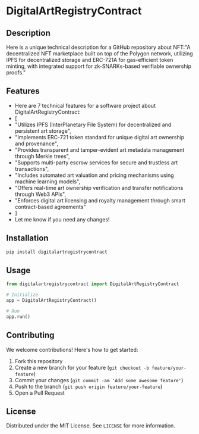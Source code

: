 # DigitalArtRegistryContract

## Description

Here is a unique technical description for a GitHub repository about NFT:"A decentralized NFT marketplace built on top of the Polygon network, utilizing IPFS for decentralized storage and ERC-721A for gas-efficient token minting, with integrated support for zk-SNARKs-based verifiable ownership proofs."

## Features

- Here are 7 technical features for a software project about DigitalArtRegistryContract:
- [
- "Utilizes IPFS (InterPlanetary File System) for decentralized and persistent art storage",
- "Implements ERC-721 token standard for unique digital art ownership and provenance",
- "Provides transparent and tamper-evident art metadata management through Merkle trees",
- "Supports multi-party escrow services for secure and trustless art transactions",
- "Includes automated art valuation and pricing mechanisms using machine learning models",
- "Offers real-time art ownership verification and transfer notifications through Web3 APIs",
- "Enforces digital art licensing and royalty management through smart contract-based agreements"
- ]
- Let me know if you need any changes!
## Installation

```bash
pip install digitalartregistrycontract
```

## Usage

```python
from digitalartregistrycontract import DigitalArtRegistryContract

# Initialize
app = DigitalArtRegistryContract()

# Run
app.run()
```

## Contributing

We welcome contributions! Here's how to get started:

1. Fork this repository
2. Create a new branch for your feature (`git checkout -b feature/your-feature`)
3. Commit your changes (`git commit -am 'Add some awesome feature'`)
4. Push to the branch (`git push origin feature/your-feature`)
5. Open a Pull Request

## License

Distributed under the MIT License. See `LICENSE` for more information.
